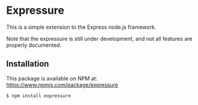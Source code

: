 # Expressure

This is a simple extension to the Express node.js framework.

Note that the expressure is still under development, and not all features are properly documented.

## Installation
This package is available on NPM at: https://www.npmjs.com/package/expressure
~~~~
$ npm install expressure
~~~~
